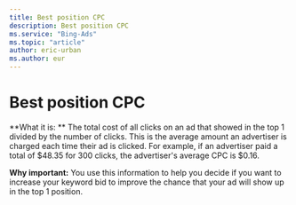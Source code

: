 ```yaml
---
title: Best position CPC
description: Best position CPC
ms.service: "Bing-Ads"
ms.topic: "article"
author: eric-urban
ms.author: eur
---
```


# Best position CPC

**What it is: ** The total cost of all clicks on an ad that showed in the top 1 divided by the number of clicks. This is the average amount an advertiser is charged each time their ad is clicked. For example, if an advertiser paid a total of $48.35 for 300 clicks, the advertiser's average CPC is $0.16.

**Why important:** You use this information to help you decide if you want to increase your keyword bid to improve the chance that your ad will show up in the top 1 position.


